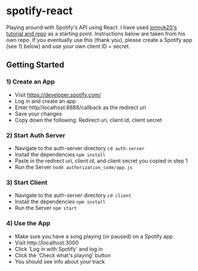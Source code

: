 # spotify-react
Playing around with Spotify's API using React. I have used <a href="https://github.com/jonnyk20/spotify-node-react-starter-kit">jonnyk20's tutorial and repo</a> as a starting point. Instructions below are taken from his own repo. If you eventually use this (thank you), please create a Spotify app (see 1) below) and use your own client ID + secret.

## Getting Started

### 1) Create an App
- Visit https://developer.spotify.com/ 
- Log in and create an app
- Enter http//localhost:8888/callback as the redirect uri
- Save your changes
- Copy down the following: Redirect uri, client id, client secret


### 2)  Start Auth Server
- Navigate to the auth-server directory `cd auth-server`
- Install the dependencies `npm install`
- Paste in the redirect uri, client id, and client secret you copied in step 1
- Run the Server `node authorization_code/app.js`

### 3)  Start Client
- Navigate to the auth-server directory `cd client`
- Install the dependencies `npm install`
- Run the Server `npm start`

### 4)  Use the App
- Make sure you have a song playing (or paused) on a Spotify app
- Visit http://localhost:3000
- Click 'Log in with Spotify' and log in
- Click the 'Check what's playing' button
- You should see info about your track
